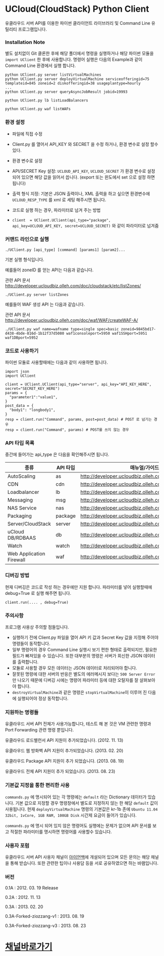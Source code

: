 UCloud(CloudStack) Python Client
===

유클라우드 서버 API를 이용한 파이썬 클라이언트 라이브러리 및 Command Line 유틸리티 프로그램입니다.

### Installation Note

별도 설치없이 Git 클론한 후에 해당 폴더에서 명령을 실행하거나 해당 파이썬 모듈을 `import UClient` 한 후에 사용합니다. 명령어 실행은 다음의 Example과 같이 Command Line 환경에서 실행 합니다.

    python UClient.py server listVirtualMachines
    python UClient.py server deployVirtualMachine serviceofferingid=75 templateid=845 zoneid=2 diskofferingid=38 usageplantype=hourly
    ...
    python UClient.py server queryAsyncJobResult jobid=19993

    python UClient.py lb listLoadBalancers

    python UClient.py waf listWAFs
    


### 환경 설정

* 파일에 직접 수정
 * Client.py 를 열어서 API_KEY 와 SECRET 을 수정 하거나, 환경 변수로 설정 할수 있다.

* 환경 변수로 설정
 * API/SECRET Key 설정: ```UCLOUD_API_KEY```, ```UCLOUD_SECRET``` 가 환경 변수로 설정 되어 있으면 해당 값을 읽어서 씁니다. (export 또는 윈도에서 set 으로 설정 하면 됩니다)
 * 출력 형식 지정: 기본은 JSON 출력이나, XML 출력을 하고 싶으면 환경변수에 ```UCLOUD_RESP_TYPE``` 를 xml 로 세팅 해주시면 됩니다.

* 코드로 실행 하는 경우, 파라미터로 넘겨 주는 방법
 * ``` client  = UClient.UClient(api_type="package", api_key=UCLOUD_API_KEY, secret=UCLOUD_SECRET) ``` 와 같이 파라미터로 넘겨줌



### 커맨드 라인으로 실행

```
./UClient.py [api_type] [command] [params1] [param2]...
```
기본 실행 형식입니다.

 

예를들어 zoneID 를 얻는 API는 다음과 같습니다.

관련 API 문서 http://developer.ucloudbiz.olleh.com/doc/cloudstack/etc/listZones/
```
./UClient.py server listZones
``` 

 

예를들어 WAF 생성 API 는 다음과 같습니다.

관련 API 문서 http://developer.ucloudbiz.olleh.com/doc/waf/WAF/createWAF-A/
```
./UClient.py waf name=wafname type=single spec=basic zoneid=9845bd17-d438-4bde-816d-1b12f37d5080 waf1consoleport=5950 waf1SSHport=5951 waf1DBport=5952
```

### 코드로 사용하기

파이썬 모듈로 사용할때에는 다음과 같이 사용하면 됩니다.

```
import json
import UClient

client = UClient.UClient(api_type="server", api_key="API_KEY_HERE", secret="SECRET_KEY_HERE")
params = {
  "parameter1":"value1",
}
post_data = {
  "body1": "longbody1",
}
resp = client.run("Command", params, post=post_data) # POST 로 넘기는 경우
resp = client.run("Command", params) # POST를 쓰지 않는 경우
```


### API 타입 목록
중간에 들어가는 api_type 은 다음을 확인해주시면 됩니다.

종류 | API 타입 | 매뉴얼/가이드 | API 주소
--- | --- | --- | ---
AutoScaling	| as | http://developer.ucloudbiz.olleh.com/doc/autoscaling/ | https://api.ucloudbiz.olleh.com/autoscaling/v1/client/api
CDN | cdn | http://developer.ucloudbiz.olleh.com/doc/CDN/ | https://api.ucloudbiz.olleh.com/cdn/v1/client/api
Loadbalancer | lb | http://developer.ucloudbiz.olleh.com/doc/loadbalancer/ | https://api.ucloudbiz.olleh.com/loadbalancer/v1/client/api
Messaging | msg | http://developer.ucloudbiz.olleh.com/doc/messaging/ | https://api.ucloudbiz.olleh.com/messaging/v1/client/api
NAS Service | nas | http://developer.ucloudbiz.olleh.com/doc/nas/ | https://api.ucloudbiz.olleh.com/nas/v1/client/api
Packaging | package | http://developer.ucloudbiz.olleh.com/doc/packaging/ | https://api.ucloudbiz.olleh.com/packaging/v1/client/api
Server/CloudStack | server | http://developer.ucloudbiz.olleh.com/doc/cloudstack/ | https://api.ucloudbiz.olleh.com/server/v1/client/api
uCloud DB/RDBAAS | db | http://developer.ucloudbiz.olleh.com/doc/DB/ | https://api.ucloudbiz.olleh.com/db/v1/client/api
Watch | watch | http://developer.ucloudbiz.olleh.com/doc/watch/ | https://api.ucloudbiz.olleh.com/watch/v1/client/api
Web Application Firewall | waf | http://developer.ucloudbiz.olleh.com/doc/waf/ | https://api.ucloudbiz.olleh.com/waf/v1/client/api


### 디버깅 방법
현재 디버깅은 코드로 작성 하는 경우에만 지원 합니다. 파라미터를 넣어 실행할때에 debug=True 로 실행 해주면 됩니다.

```
client.run(.... , debug=True)
```

### 주의사항

프로그램 사용상 주의할 점들입니다.

- 실행하기 전에 Client.py 파일을 열어 API 키 값과 Secret Key 값을 지정해 주어야 명령들이 동작합니다.
- 일부 명령어의 경우 Command Line 실행시 보기 편한 형태로 출력되지만, 필요한 필드가 빠져있을 수 있습니다. 또한 대부분의 명령은 서버가 회신한 JSON 데이터를 출력합니다.
- 모듈로 사용할 경우 모든 데이터는 JSON 데이터로 처리되어야 합니다.
- 잘못된 명령에 대한 서버의 반응은 별도의 에러메시지 보다는 `500 Server Error`만 나오기 때문에 디버깅 시에는 명령어 파라미터 등에 대한 오탈자를 잘 살펴보아야 합니다.
- `destroyVirtualMachine`과 같은 명령은 `stopVirtualMachine`이 이루어 진 다음에 실행되어야 정상 동작합니다.

### 지원하는 명령들

유클라우드 서버 API 전체가 사용가능합니다, 테스트 해 본 것은 VM 관련한 명령과 Port Forwarding 관련 명령 뿐입니다.

유클라우드 로드밸런서 API 지원이 추가되었습니다. (2012. 11. 13)

유클라우드 웹 방화벽 API 지원이 추가되었습니다. (2013. 02. 20)

유클라우드 Package API 지원이 추가 되었습니다. (2013. 08. 19)

유클라우드 전체 API 지원이 추가 되었습니다. (2013. 08. 23)

### 기본값 지정을 통한 편리한 사용

`commands.py` 에 명시되어 있는 각 명령에는 `default` 라는 Dictionary 데이터가 있습니다. 기본 값으로 지정할 경우 명령창에서 별도로 지정하지 않는 한 해당 `default` 값이 사용됩니다. 현재 `deployVirtualMachine` 명령의 기본값은 kr-1b 존에 `Ubuntu 11.04 32bit, 1vCore, 1GB RAM, 100GB Disk` 시간제 요금이 들어가 있습니다.

`commands.py` 에 명시 되어 있지 않은 명령어도 실행에는 문제가 없으며 API 문서를 보고 적절한 파라미터를 명시하면 명령어를 사용할수 있습니다.

### 사용자 포럼

유클라우드 서버 API 사용자 채널이 [아이언백](http://www.ironbag.net)에 개설되어 있으며 모든 문의는 해당 채널을 통해 받습니다. 또한 관련한 팁이나 사용담 등을 서로 공유하였으면 하는 바램입니다.

### 버전

0.1A : 2012. 03. 19 Release

0.2A : 2012. 11. 13

0.3A : 2013. 02. 20

0.3A-Forked-ziozzang-v1 : 2013. 08. 19

0.3A-Forked-ziozzang-v3 : 2013. 08. 23


[채널바로가기]( http://www.ironbag.net/channel/00287799451678010)
===
